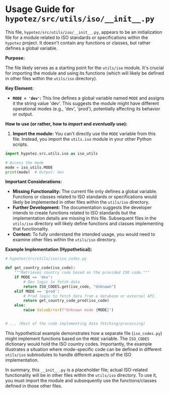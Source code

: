 # Usage Guide for `hypotez/src/utils/iso/__init__.py`

This file, `hypotez/src/utils/iso/__init__.py`, appears to be an initialization file for a module related to ISO standards or specifications within the `hypotez` project.  It doesn't contain any functions or classes, but rather defines a global variable.

**Purpose:**

The file likely serves as a starting point for the `utils/iso` module.  It's crucial for importing the module and using its functions (which will likely be defined in other files within the `utils/iso` directory).

**Key Element:**

* **`MODE = 'dev'`:** This line defines a global variable named `MODE` and assigns it the string value 'dev'. This suggests the module might have different operational modes (e.g., 'dev', 'prod'), potentially affecting its behavior or output.

**How to use (or rather, how to _import_ and *eventually* use):**

1. **Import the module:**  You can't directly use the `MODE` variable from this file.  Instead, you import the `utils.iso` module in your other Python scripts.

```python
import hypotez.src.utils.iso as iso_utils

# Access the mode
mode = iso_utils.MODE
print(mode)  # Output: dev
```

**Important Considerations:**

* **Missing Functionality:** The current file only defines a global variable.  Functions or classes related to ISO standards or specifications would likely be implemented in other files within the `utils/iso` directory.
* **Further Development:** The documentation suggests the developer intends to create functions related to ISO standards but the implementation details are missing in this file.  Subsequent files in the `utils/iso` directory will likely define functions and classes implementing that functionality.
* **Context:** To fully understand the intended usage, you would need to examine other files within the `utils/iso` directory.


**Example Implementation (Hypothetical):**

```python
# hypotez/src/utils/iso/iso_codes.py

def get_country_code(iso_code):
    """Retrieves country code based on the provided ISO code."""
    if MODE == 'dev':
        # Dev logic to fetch data
        return ISO_CODES.get(iso_code, "Unknown")
    elif MODE == 'prod':
        # Prod logic to fetch data from a database or external API.
        return get_country_code_prod(iso_code)
    else:
        raise ValueError(f"Unknown mode {MODE}")


# ... (Rest of the code implementing data fetching/processing)
```

This hypothetical example demonstrates how a separate file (`iso_codes.py`) might implement functions based on the `MODE` variable.  The `ISO_CODES` dictionary would hold the ISO country codes.  Importantly, the example illustrates a situation where mode-specific code can be defined in different `utils/iso` submodules to handle different aspects of the ISO implementation.


In summary, this `__init__.py` is a placeholder file; actual ISO-related functionality will be in other files within the `utils/iso` directory.  To use it, you must import the module and subsequently use the functions/classes defined in those other files.